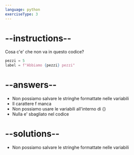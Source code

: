 ```yaml
---
language: python
exerciseType: 3
---
```


# --instructions--

Cosa c'e' che non va in questo codice?
```python
pezzi = 5
label = f"Abbiamo {pezzi} pezzi"
```

# --answers--

- Non possiamo salvare le stringhe formattate nelle variabili
- Il carattere f manca
- Non possiamo usare le variabili all'interno di {}
- Nulla e' sbagliato nel codice

# --solutions--

- Non possiamo salvare le stringhe formattate nelle variabili
